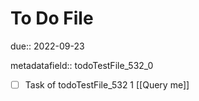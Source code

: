 # To Do File

due:: 2022-09-23

metadatafield:: todoTestFile_532_0

- [ ] Task of todoTestFile_532 1 [[Query me]]
